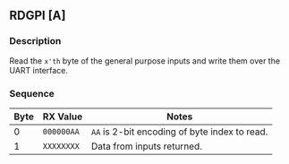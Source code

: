 
## RDGPI [A]

### Description

Read the `x'th` byte of the general purpose inputs and write them over the
UART interface.

### Sequence

Byte | RX Value   | Notes
-----|------------|-----------------------------------------------------------
0    | `000000AA` | `AA` is 2-bit encoding of byte index to read.
1    | `XXXXXXXX` | Data from inputs returned.
